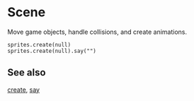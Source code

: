 # Scene

Move game objects, handle collisions, and create animations.

```cards
sprites.create(null)
sprites.create(null).say("")
```

## See also

[create](/reference/sprites/create),
[say](/reference/sprites/sprite/say)
